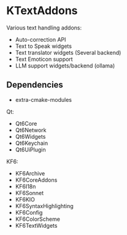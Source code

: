 # KTextAddons

Various text handling addons:

- Auto-correction API
- Text to Speak widgets
- Text translator widgets (Several backend)
- Text Emoticon support
- LLM support widgets/backend (ollama)

## Dependencies

- extra-cmake-modules

Qt:

- Qt6Core
- Qt6Network
- Qt6Widgets
- Qt6Keychain
- Qt6UiPlugin

KF6:

- KF6Archive
- KF6CoreAddons
- KF6I18n
- KF6Sonnet
- KF6KIO
- KF6SyntaxHighlighting
- KF6Config
- KF6ColorScheme
- KF6TextWidgets
